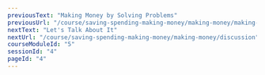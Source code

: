 ```yaml
---
previousText: "Making Money by Solving Problems"
previousUrl: "/course/saving-spending-making-money/making-money/making-money-by-solving-problems"
nextText: "Let's Talk About It"
nextUrl: "/course/saving-spending-making-money/making-money/discussion"
courseModuleId: "5"
sessionId: "4"
pageId: "4"
---
```



